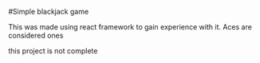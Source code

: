 #Simple blackjack game


This was made using react framework to gain experience with it. 
Aces are considered ones


this project is not complete


